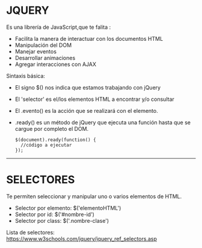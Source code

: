 # **JQUERY**

Es una librería de JavaScript,que te falita :

* Facilita la manera de interactuar con los documentos HTML
* Manipulación del DOM
* Manejar eventos
* Desarrollar animaciones
* Agregar interacciones con AJAX

Sintaxis básica:

* El signo $() nos indica que estamos trabajando con jQuery
* El 'selector' es el/los elementos HTML a encontrar y/o consultar
* El .evento() es la acción que se realizará con el elemento.
* .ready() es un método de jQuery que ejecuta una función hasta que se cargue por completo el DOM.

      $(document).ready(function() {
        //código a ejecutar
      });

***

# **SELECTORES**

Te permiten seleccionar y manipular uno o varios elementos de HTML.

* Selector por elemento: $('elementoHTML')
* Selector por id: $('#nombre-id')
* Selector por class: $('.nombre-clase')

Lista de selectores:
<https://www.w3schools.com/jquery/jquery_ref_selectors.asp>

